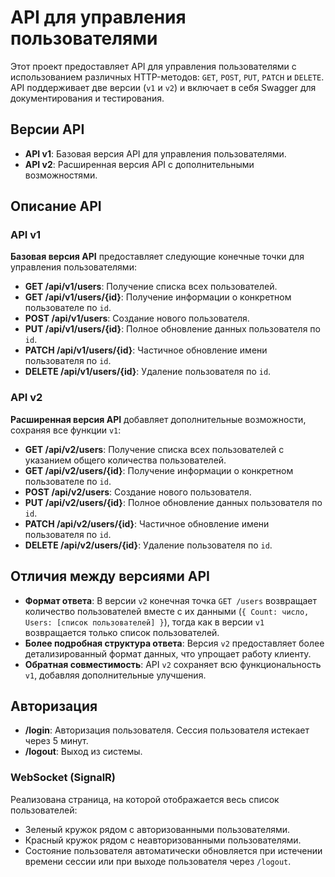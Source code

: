 # API для управления пользователями

Этот проект предоставляет API для управления пользователями с использованием различных HTTP-методов: `GET`, `POST`, `PUT`, `PATCH` и `DELETE`. API поддерживает две версии (`v1` и `v2`) и включает в себя Swagger для документирования и тестирования.

## Версии API

- **API v1**: Базовая версия API для управления пользователями.
- **API v2**: Расширенная версия API с дополнительными возможностями.

## Описание API

### API v1

**Базовая версия API** предоставляет следующие конечные точки для управления пользователями:

- **GET /api/v1/users**: Получение списка всех пользователей.
- **GET /api/v1/users/{id}**: Получение информации о конкретном пользователе по `id`.
- **POST /api/v1/users**: Создание нового пользователя.
- **PUT /api/v1/users/{id}**: Полное обновление данных пользователя по `id`.
- **PATCH /api/v1/users/{id}**: Частичное обновление имени пользователя по `id`.
- **DELETE /api/v1/users/{id}**: Удаление пользователя по `id`.

### API v2

**Расширенная версия API** добавляет дополнительные возможности, сохраняя все функции `v1`:

- **GET /api/v2/users**: Получение списка всех пользователей с указанием общего количества пользователей.
- **GET /api/v2/users/{id}**: Получение информации о конкретном пользователе по `id`.
- **POST /api/v2/users**: Создание нового пользователя.
- **PUT /api/v2/users/{id}**: Полное обновление данных пользователя по `id`.
- **PATCH /api/v2/users/{id}**: Частичное обновление имени пользователя по `id`.
- **DELETE /api/v2/users/{id}**: Удаление пользователя по `id`.

## Отличия между версиями API

- **Формат ответа**: В версии `v2` конечная точка `GET /users` возвращает количество пользователей вместе с их данными (`{ Count: число, Users: [список пользователей] }`), тогда как в версии `v1` возвращается только список пользователей.
- **Более подробная структура ответа**: Версия `v2` предоставляет более детализированный формат данных, что упрощает работу клиенту.
- **Обратная совместимость**: API `v2` сохраняет всю функциональность `v1`, добавляя дополнительные улучшения.

## Авторизация

- **/login**: Авторизация пользователя. Сессия пользователя истекает через 5 минут.
- **/logout**: Выход из системы.

### WebSocket (SignalR)

Реализована страница, на которой отображается весь список пользователей:
- Зеленый кружок рядом с авторизованными пользователями.
- Красный кружок рядом с неавторизованными пользователями.
- Состояние пользователя автоматически обновляется при истечении времени сессии или при выходе пользователя через `/logout`.

